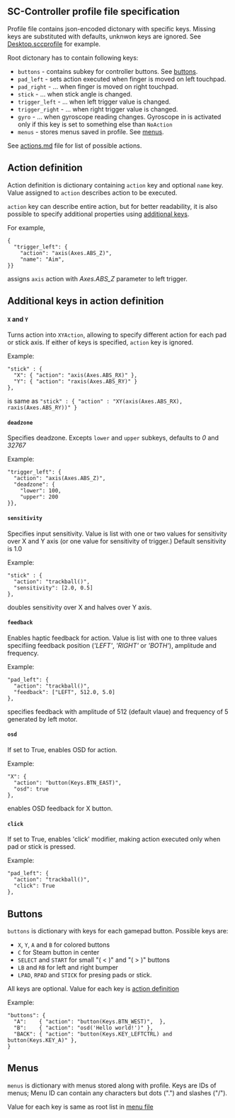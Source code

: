 SC-Controller profile file specification
----------------------------------------

Profile file contains json-encoded dictonary with specific keys. Missing keys are substituted with defaults, unknwon keys are ignored. See [Desktop.sccprofile](../default_profiles/Desktop.sccprofile) for example.

Root dictonary has to contain following keys:
- `buttons`         - contains subkey for controller buttons. See [buttons](#buttons).
- `pad_left`        - sets action executed when finger is moved on left touchpad.
- `pad_right`       - ... when finger is moved on right touchpad.
- `stick`           - ... when stick angle is changed.
- `trigger_left`    - ... when left trigger value is changed.
- `trigger_right`   - ... when right trigger value is changed.
- `gyro`            - ... when gyroscope reading changes. Gyroscope in is activated only if this key is set to something else than `NoAction`
- `menus`           - stores menus saved in profile. See [menus](#menus).

See [actions.md](actions.md) file for list of possible actions.


## <A name="Action_definition"></a>Action definition
Action definition is dictionary containing `action` key and optional `name` key. Value assigned to `action` describes action to be executed.

`action` key can describe entire action, but for better readability, it is also possible to specify additional properties using [additional keys](#Additional_keys).

For example,

	{
	  "trigger_left": {
	    "action": "axis(Axes.ABS_Z)",
	    "name": "Aim",
	}}

assigns `axis` action with *Axes.ABS_Z* parameter to left trigger.

## <a name="Additional_keys"></a>Additional keys in action definition

#### `X` and `Y`
Turns action into `XYAction`, allowing to specify different action for each pad
or stick axis. If either of keys is specified, `action` key is ignored.

Example:

	"stick" : {
	  "X": { "action": "axis(Axes.ABS_RX)" },
	  "Y": { "action": "raxis(Axes.ABS_RY)" }
	},


is same as
`"stick" : { "action" : "XY(axis(Axes.ABS_RX), raxis(Axes.ABS_RY))" }`

#### `deadzone`
Specifies deadzone. Excepts `lower` and `upper` subkeys,
defaults to *0* and *32767*

Example:

	"trigger_left": {
 	  "action": "axis(Axes.ABS_Z)", 
 	  "deadzone": {
	    "lower": 100, 
	    "upper": 200
  	}},


#### `sensitivity`
Specifies input sensitivity. Value is list with one or two values for sensitivity
over X and Y axis (or one value for sensitivity of trigger.)
Default sensitivity is 1.0

Example:

	"stick" : {
	  "action": "trackball()",
	  "sensitivity": [2.0, 0.5]
	},

doubles sensitivity over X and halves over Y axis.


#### `feedback`
Enables haptic feedback for action. Value is list with one to three values
specifiing feedback position (*'LEFT'*, *'RIGHT'* or *'BOTH'*),
amplitude and frequency.

Example:

	"pad_left": {
	  "action": "trackball()",
	  "feedback": ["LEFT", 512.0, 5.0]
	},

specifies feedback with amplitude of 512 (default vlaue)
and frequency of 5 generated by left motor.

#### `osd`
If set to True, enables OSD for action.

Example:

	"X": {
	  "action": "button(Keys.BTN_EAST)", 
	  "osd": true
	}, 

enables OSD feedback for X button.

#### `click`
If set to True, enables 'click' modifier, making action executed only when
pad or stick is pressed.

Example:

	"pad_left": {
	  "action": "trackball()",
	  "click": True
	},


## <a name="buttons"></a>Buttons
`buttons` is dictionary with keys for each gamepad button.
Possible keys are:

- `X`, `Y`, `A` and `B` for colored buttons
- `C` for Steam button in center
- `SELECT` and `START` for small "( &lt; )" and "( &gt; )" buttons
- `LB` and `RB` for left and right bumper
- `LPAD`, `RPAD` and `STICK` for presing pads or stick.

All keys are optional. Value for each key is [action definition](#Action_definition)

Example:

	"buttons": {
	  "A":    { "action": "button(Keys.BTN_WEST)",  }, 
	  "B":    { "action": "osd('Hello world!')" }, 
	  "BACK": { "action": "button(Keys.KEY_LEFTCTRL) and button(Keys.KEY_A)" }, 
	}


## <a name="menus"></a>Menus
`menus` is dictionary with menus stored along with profile. Keys are IDs of
menus; Menu ID can contain any characters but dots (".") and slashes ("/").

Value for each key is same as root list in [menu file](menu-file.md)
